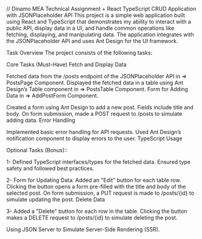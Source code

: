 // Dinamo MEA Technical Assignment + React TypeScript CRUD Application with JSONPlaceholder API
This project is a simple web application built using React and TypeScript that demonstrates my ability to interact with a public API, display data in a UI, and handle common operations like fetching, displaying, and manipulating data. The application integrates with the JSONPlaceholder API and uses Ant Design for the UI framework.

Task Overview
The project consists of the following tasks:

Core Tasks (Must-Have)
Fetch and Display Data

Fetched data from the /posts endpoint of the JSONPlaceholder API in => PostsPage Component.
Displayed the fetched data in a table using Ant Design’s Table component in => PostsTable Component.
Form for Adding Data in => AddPostForm Component.

Created a form using Ant Design to add a new post.
Fields include title and body.
On form submission, made a POST request to /posts to simulate adding data.
Error Handling

Implemented basic error handling for API requests.
Used Ant Design’s notification component to display errors to the user.
TypeScript Usage

Optional Tasks (Bonus)::

1- Defined TypeScript interfaces/types for the fetched data.
Ensured type safety and followed best practices.

2- Form for Updating Data: Added an "Edit" button for each table row.
Clicking the button opens a form pre-filled with the title and body of the selected post.
On form submission, a PUT request is made to /posts/{id} to simulate updating the post.
Delete Data

3- Added a "Delete" button for each row in the table.
Clicking the button makes a DELETE request to /posts/{id} to simulate deleting the post.

Using JSON Server to Simulate Server-Side Rendering (SSR).
